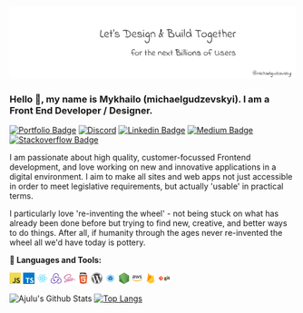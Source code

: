 ![Imgur Image](https://github.com/michaelgudzevskyi/michaelgudzevskyi/blob/main/Group%205.png)

### Hello 👋, my name is Mykhailo (michaelgudzevskyi). I am a Front End Developer / Designer. 

[![Portfolio Badge](https://img.shields.io/badge/Website-michaelgudzevskyi.com-black)](https://michaelgudzevskyi.com)
[![Discord](https://img.shields.io/discord/591914197219016707.svg?label=&logo=discord&logoColor=ffffff&color=7389D8&labelColor=6A7EC2)](https://discord.gg/MBP4bDw9)
[![Linkedin Badge](https://img.shields.io/badge/-LinkedIn-blue?style=flat-square&logo=Linkedin&logoColor=white&link=https://www.linkedin.com/in/michaelgudzevskyi/)](https://www.linkedin.com/in/michaelgudzevskyi/) 
[![Medium Badge](https://img.shields.io/badge/-Medium-292929?style=flat-square&labelColor=292929&logo=Medium&link=https://medium.com/@michaelgudzevskyi/)](https://medium.com/@michaelgudzevskyi/)
[![Stackoverflow Badge](https://img.shields.io/badge/-Stackoverflow-4CA143?style=flat-square&logo=Stackoverflow&logoColor=white&link=https://stackoverflow.com/story/michaelgudzevskyi?tab=profile)](https://stackoverflow.com/story/michaelgudzevskyi?tab=profile)

I am passionate about high quality, customer-focussed Frontend development, and love working on new and innovative applications in a digital environment. I aim to make all sites and web apps not just accessible in order to meet legislative requirements, but actually 'usable' in practical terms.

I particularly love 're-inventing the wheel' - not being stuck on what has already been done before but trying to find new, creative, and better ways to do things. After all, if humanity through the ages never re-invented the wheel all we'd have today is pottery. 


**🔭 Languages and Tools:**

<code><img height="20" src="https://raw.githubusercontent.com/github/explore/80688e429a7d4ef2fca1e82350fe8e3517d3494d/topics/javascript/javascript.png"></code>
<code><img height="20" src="https://raw.githubusercontent.com/github/explore/80688e429a7d4ef2fca1e82350fe8e3517d3494d/topics/typescript/typescript.png"></code>
<code><img height="20" src="https://raw.githubusercontent.com/github/explore/80688e429a7d4ef2fca1e82350fe8e3517d3494d/topics/react/react.png"></code>
<code><img height="20" src="https://raw.githubusercontent.com/github/explore/80688e429a7d4ef2fca1e82350fe8e3517d3494d/topics/redux/redux.png"></code>
<code><img height="20" src="https://raw.githubusercontent.com/github/explore/80688e429a7d4ef2fca1e82350fe8e3517d3494d/topics/sass/sass.png"></code>
<code><img height="20" src="https://raw.githubusercontent.com/github/explore/80688e429a7d4ef2fca1e82350fe8e3517d3494d/topics/html/html.png"></code>
<code><img height="20" src="https://raw.githubusercontent.com/github/explore/80688e429a7d4ef2fca1e82350fe8e3517d3494d/topics/wordpress/wordpress.png"></code>
<code><img height="20" src="https://raw.githubusercontent.com/github/explore/80688e429a7d4ef2fca1e82350fe8e3517d3494d/topics/webpack/webpack.png"></code>
<code><img height="20" src="https://raw.githubusercontent.com/github/explore/80688e429a7d4ef2fca1e82350fe8e3517d3494d/topics/nodejs/nodejs.png"></code>
<code><img height="20" src="https://raw.githubusercontent.com/github/explore/80688e429a7d4ef2fca1e82350fe8e3517d3494d/topics/aws/aws.png"></code>
<code><img height="20" src="https://raw.githubusercontent.com/github/explore/80688e429a7d4ef2fca1e82350fe8e3517d3494d/topics/firebase/firebase.png"></code>
<code><img height="20" src="https://raw.githubusercontent.com/github/explore/80688e429a7d4ef2fca1e82350fe8e3517d3494d/topics/git/git.png"></code>
<br />


 ![Ajulu's Github Stats](https://github-readme-stats.vercel.app/api?username=michaelgudzevskyi&show_icons=true&bg_color=ffffff&title_color=161616&text_color=161616)
[![Top Langs](https://github-readme-stats.vercel.app/api/top-langs/?username=michaelgudzevskyi&layout=compact&show_icons=true&bg_color=ffffff&title_color=161616&text_color=161616)](https://github.com/anuraghazra/github-readme-stats)
